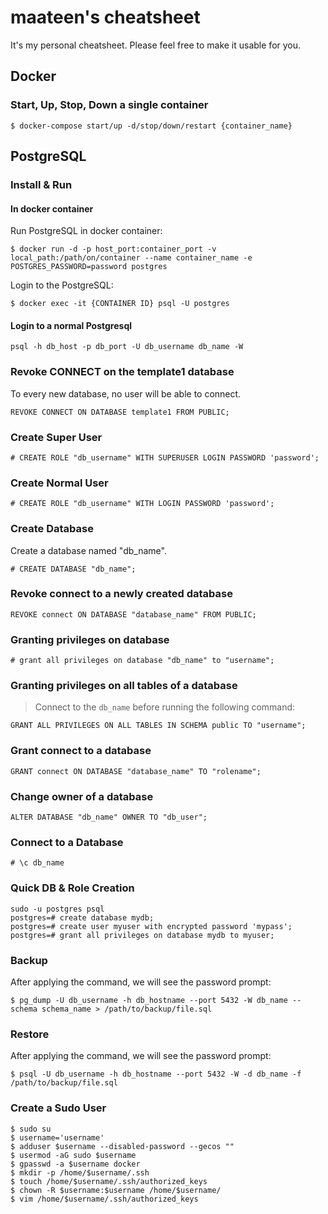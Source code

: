 
# maateen's cheatsheet
It's my personal cheatsheet. Please feel free to make it usable for you.

## Docker

### Start, Up, Stop, Down a single container

```
$ docker-compose start/up -d/stop/down/restart {container_name}
```

## PostgreSQL

### Install & Run

#### In docker container
Run PostgreSQL in docker container:

```
$ docker run -d -p host_port:container_port -v local_path:/path/on/container --name container_name -e POSTGRES_PASSWORD=password postgres
```

Login to the PostgreSQL:

```
$ docker exec -it {CONTAINER ID} psql -U postgres
```

#### Login to a normal Postgresql

```
psql -h db_host -p db_port -U db_username db_name -W
```

### Revoke CONNECT on the template1 database 

To every new database, no user will be able to connect.

```
REVOKE CONNECT ON DATABASE template1 FROM PUBLIC;
```

### Create Super User

```
# CREATE ROLE "db_username" WITH SUPERUSER LOGIN PASSWORD 'password';
```

### Create Normal User

```
# CREATE ROLE "db_username" WITH LOGIN PASSWORD 'password';
```

### Create Database

Create a database named "db_name".

```
# CREATE DATABASE "db_name";
```

### Revoke connect to a newly created database

```
REVOKE connect ON DATABASE "database_name" FROM PUBLIC;
```

### Granting privileges on database

```
# grant all privileges on database "db_name" to "username";
```

### Granting privileges on all tables of a database

> Connect to the `db_name` before running the following command:

```
GRANT ALL PRIVILEGES ON ALL TABLES IN SCHEMA public TO "username";
```

### Grant connect to a database

```
GRANT connect ON DATABASE "database_name" TO "rolename";
```

### Change owner of a database

```
ALTER DATABASE "db_name" OWNER TO "db_user";
```

### Connect to a Database

```
# \c db_name
```
### Quick DB & Role Creation

```
sudo -u postgres psql
postgres=# create database mydb;
postgres=# create user myuser with encrypted password 'mypass';
postgres=# grant all privileges on database mydb to myuser;
```

### Backup

After applying the command, we will see the password prompt:

```
$ pg_dump -U db_username -h db_hostname --port 5432 -W db_name --schema schema_name > /path/to/backup/file.sql
```

### Restore

After applying the command, we will see the password prompt:

```
$ psql -U db_username -h db_hostname --port 5432 -W -d db_name -f /path/to/backup/file.sql
```

### Create a Sudo User

```
$ sudo su
$ username='username'
$ adduser $username --disabled-password --gecos ""
$ usermod -aG sudo $username
$ gpasswd -a $username docker
$ mkdir -p /home/$username/.ssh
$ touch /home/$username/.ssh/authorized_keys
$ chown -R $username:$username /home/$username/
$ vim /home/$username/.ssh/authorized_keys
```
